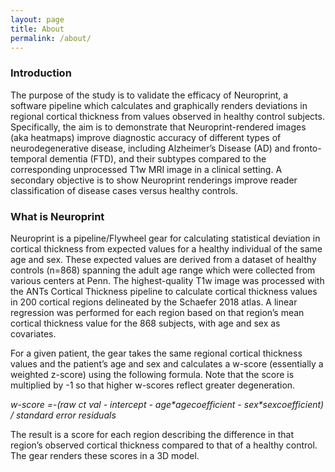 ```yaml
---
layout: page
title: About
permalink: /about/
---
```


### Introduction

The purpose of the study is to validate the efficacy of Neuroprint, a software pipeline which calculates and graphically renders deviations in regional cortical thickness from values observed in healthy control subjects. Specifically, the aim is to demonstrate that Neuroprint-rendered images (aka heatmaps) improve diagnostic accuracy of different types of neurodegenerative disease, including Alzheimer’s Disease (AD) and fronto-temporal dementia (FTD), and their subtypes compared to the corresponding unprocessed T1w MRI image in a clinical setting. A secondary objective is to show Neuroprint renderings improve reader classification of disease cases versus healthy controls.

### What is Neuroprint

Neuroprint is a pipeline/Flywheel gear for calculating statistical deviation in cortical thickness from expected values for a healthy individual of the same age and sex. These expected values are derived from a dataset of healthy controls (n=868) spanning the adult age range which were collected from various centers at Penn. The highest-quality T1w image was processed with the ANTs Cortical Thickness pipeline to calculate cortical thickness values in 200 cortical regions delineated by the Schaefer 2018 atlas. A linear regression was performed for each region based on that region’s mean cortical thickness value for the 868 subjects, with age and sex as covariates.

For a given patient, the gear takes the same regional cortical thickness values and the patient’s age and sex and calculates a w-score (essentially a weighted z-score) using the following formula. Note that the score is multiplied by -1 so that higher w-scores reflect greater degeneration.

_w-score =-(raw ct val - intercept - age\*agecoefficient - sex\*sexcoefficient) / standard error residuals_

The result is a score for each region describing the difference in that region’s observed cortical thickness compared to that of a healthy control. The gear renders these scores in a 3D model.
